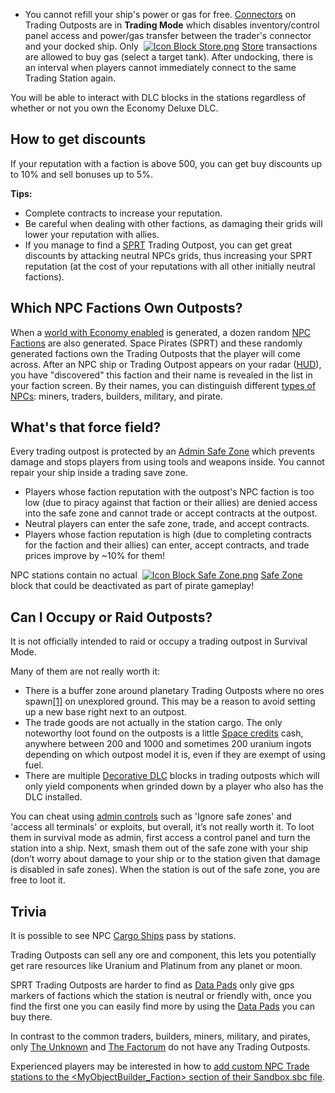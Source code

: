 *   You cannot refill your ship's power or gas for free. [Connectors](https://spaceengineers.wiki.gg/wiki/Connector "Connector") on Trading Outposts are in **Trading Mode** which disables inventory/control panel access and power/gas transfer between the trader's connector and your docked ship. Only  [![Icon Block Store.png](https://spaceengineers.wiki.gg/images/thumb/2/2b/Icon_Block_Store.png/21px-Icon_Block_Store.png?1936a5)](https://spaceengineers.wiki.gg/wiki/Store "Store") [Store](https://spaceengineers.wiki.gg/wiki/Store "Store") transactions are allowed to buy gas (select a target tank). After undocking, there is an interval when players cannot immediately connect to the same Trading Station again.

You will be able to interact with DLC blocks in the stations regardless of whether or not you own the Economy Deluxe DLC.

## How to get discounts

If your reputation with a faction is above 500, you can get buy discounts up to 10% and sell bonuses up to 5%.

**Tips:**

*   Complete contracts to increase your reputation.
*   Be careful when dealing with other factions, as damaging their grids will lower your reputation with allies.
*   If you manage to find a [SPRT](https://spaceengineers.wiki.gg/wiki/SPRT_Space_Pirates "SPRT Space Pirates") Trading Outpost, you can get great discounts by attacking neutral NPCs grids, thus increasing your SPRT reputation (at the cost of your reputations with all other initially neutral factions).

## Which NPC Factions Own Outposts?

When a [world with Economy enabled](https://spaceengineers.wiki.gg/wiki/World_Settings "World Settings") is generated, a dozen random [NPC Factions](https://spaceengineers.wiki.gg/wiki/NPC_Factions "NPC Factions") are also generated. Space Pirates (SPRT) and these randomly generated factions own the Trading Outposts that the player will come across. After an NPC ship or Trading Outpost appears on your radar ([HUD](https://spaceengineers.wiki.gg/wiki/HUD "HUD")), you have "discovered" this faction and their name is revealed in the list in your faction screen. By their names, you can distinguish different [types of NPCs](https://spaceengineers.wiki.gg/wiki/NPC_Factions "NPC Factions"): miners, traders, builders, military, and pirate.

## What's that force field?

Every trading outpost is protected by an [Admin Safe Zone](https://spaceengineers.wiki.gg/wiki/Admin_Screen "Admin Screen") which prevents damage and stops players from using tools and weapons inside. You cannot repair your ship inside a trading save zone.

*   Players whose faction reputation with the outpost's NPC faction is too low (due to piracy against that faction or their allies) are denied access into the safe zone and cannot trade or accept contracts at the outpost.
*   Neutral players can enter the safe zone, trade, and accept contracts.
*   Players whose faction reputation is high (due to completing contracts for the faction and their allies) can enter, accept contracts, and trade prices improve by ~10% for them!

NPC stations contain no actual  [![Icon Block Safe Zone.png](https://spaceengineers.wiki.gg/images/thumb/4/41/Icon_Block_Safe_Zone.png/21px-Icon_Block_Safe_Zone.png?a32135)](https://spaceengineers.wiki.gg/wiki/Safe_Zone "Safe Zone") [Safe Zone](https://spaceengineers.wiki.gg/wiki/Safe_Zone "Safe Zone") block that could be deactivated as part of pirate gameplay!

## Can I Occupy or Raid Outposts?

It is not officially intended to raid or occupy a trading outpost in Survival Mode.

Many of them are not really worth it:

*   There is a buffer zone around planetary Trading Outposts where no ores spawn[\[1\]](#cite_note-1) on unexplored ground. This may be a reason to avoid setting up a new base right next to an outpost.
*   The trade goods are not actually in the station cargo. The only noteworthy loot found on the outposts is a little [Space credits](https://spaceengineers.wiki.gg/wiki/Space_credits "Space credits") cash, anywhere between 200 and 1000 and sometimes 200 uranium ingots depending on which outpost model it is, even if they are exempt of using fuel.
*   There are multiple [Decorative DLC](https://spaceengineers.wiki.gg/wiki/DLC_and_Achievement_Icons "DLC and Achievement Icons") blocks in trading outposts which will only yield components when grinded down by a player who also has the DLC installed.

You can cheat using [admin controls](https://spaceengineers.wiki.gg/wiki/Admin_Screen "Admin Screen") such as 'Ignore safe zones' and 'access all terminals' or exploits, but overall, it’s not really worth it. To loot them in survival mode as admin, first access a control panel and turn the station into a ship. Next, smash them out of the safe zone with your ship (don’t worry about damage to your ship or to the station given that damage is disabled in safe zones). When the station is out of the safe zone, you are free to loot it.

## Trivia

It is possible to see NPC [Cargo Ships](https://spaceengineers.wiki.gg/wiki/Cargo_Ships "Cargo Ships") pass by stations.

Trading Outposts can sell any ore and component, this lets you potentially get rare resources like Uranium and Platinum from any planet or moon.

SPRT Trading Outposts are harder to find as [Data Pads](https://spaceengineers.wiki.gg/wiki/Data_Pads "Data Pads") only give gps markers of factions which the station is neutral or friendly with, once you find the first one you can easily find more by using the [Data Pads](https://spaceengineers.wiki.gg/wiki/Data_Pads "Data Pads") you can buy there.

In contrast to the common traders, builders, miners, military, and pirates, only [The Unknown](https://spaceengineers.wiki.gg/wiki/The_Unknown "The Unknown") and [The Factorum](https://spaceengineers.wiki.gg/wiki/The_Factorum "The Factorum") do not have any Trading Outposts.

Experienced players may be interested in how to [add custom NPC Trade stations to the <MyObjectBuilder\_Faction> section of their Sandbox.sbc file](https://docs.google.com/document/d/1dr8JBHEG40aoj7NNM_dN7cZQnEHUuU7TIXNf-paKPI4/edit).

